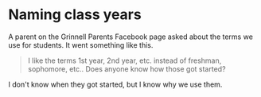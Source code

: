 Naming class years
==================

A parent on the Grinnell Parents Facebook page asked about the terms
we use for students.  It went something like this.

> I like the terms 1st year, 2nd year, etc. instead of freshman,
sophomore, etc..  Does anyone know how those got started?

I don't know when they got started, but I know why we use them.

